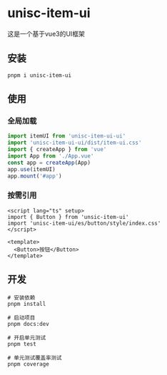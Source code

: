 # unisc-item-ui

这是一个基于vue3的UI框架


## 安装

```shell
pnpm i unisc-item-ui
```

## 使用

### 全局加载

```ts
import itemUI from 'unisc-item-ui-ui'
import 'unisc-item-ui-ui/dist/item-ui.css'
import { createApp } from 'vue'
import App from './App.vue'
const app = createApp(App)
app.use(itemUI)
app.mount('#app')
```

### 按需引用

```vue
<script lang="ts" setup>
import { Button } from 'unsic-item-ui'
import 'unisc-item-ui/es/button/style/index.css'
</script>

<template>
  <Button>按钮</Button>
</template>
```

## 开发

```shell
# 安装依赖
pnpm install

# 启动项目
pnpm docs:dev

# 开启单元测试
pnpm test

# 单元测试覆盖率测试
pnpm coverage
```

